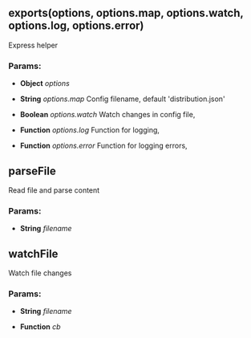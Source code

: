 

<!-- Start src/index.coffee -->

## exports(options, options.map, options.watch, options.log, options.error)

Express helper

### Params: 

* **Object** *options* 

* **String** *options.map* Config filename, default 'distribution.json'

* **Boolean** *options.watch* Watch changes in config file,

* **Function** *options.log* Function for logging,

* **Function** *options.error* Function for logging errors,

## parseFile

Read file and parse content

### Params: 

* **String** *filename* 

## watchFile

Watch file changes

### Params: 

* **String** *filename* 

* **Function** *cb* 

<!-- End src/index.coffee -->

